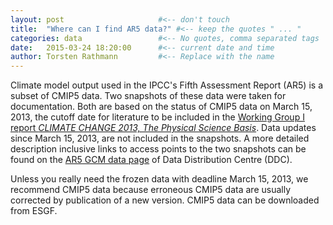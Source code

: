 ```yaml
---
layout: post                     #<-- don't touch
title:  "Where can I find AR5 data?" #<-- keep the quotes " ... "
categories: data                 #<-- No quotes, comma separated tags
date:   2015-03-24 18:20:00      #<-- current date and time
author: Torsten Rathmann         #<-- Replace with the name
---
```


Climate model output used in the IPCC's Fifth Assessment Report (AR5) is a subset of CMIP5 data. Two snapshots of these data were taken for documentation. Both are based on the status of CMIP5 data on March 15, 2013, the cutoff date for literature to be included in the [Working Group I report *CLIMATE CHANGE 2013, The Physical Science Basis*][IPCC WG I]. Data updates since March 15, 2013, are not included in the snapshots. A more detailed description inclusive links to access points to the two snapshots can be found on the [AR5 GCM data page][AR5 GCM data] of Data Distribution Centre (DDC).

Unless you really need the frozen data with deadline March 15, 2013, we recommend CMIP5 data because erroneous CMIP5 data are usually corrected by publication of a new version. CMIP5 data can be downloaded from ESGF.

[IPCC WG I]: http://www.ipcc.ch/report/ar5/wg1/
[AR5 GCM data]: http://www.ipcc-data.org/sim/gcm_monthly/AR5/index.html


